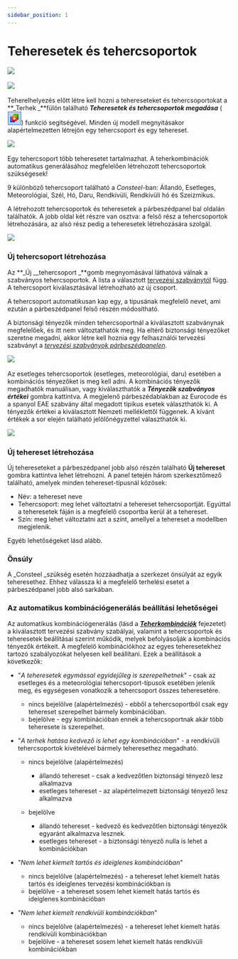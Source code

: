 ```yaml
---
sidebar_position: 1
---
```

# Teheresetek és tehercsoportok

<!-- wp:image {"align":"left","id":35694,"width":229,"height":50,"sizeSlug":"full","linkDestination":"media"} -->

[![](https://consteelsoftware.com/wp-content/uploads/2022/05/tab_terhek_teheresetek.png)](./img/wp-content-uploads-2022-05-tab_terhek_teheresetek.png)

<!-- /wp:image -->

<!-- wp:spacer {"height":"10px"} -->

<!-- /wp:spacer -->

<!-- wp:image {"align":"right","id":35702,"width":360,"height":390,"sizeSlug":"full","linkDestination":"media","className":"is-style-editorskit-rounded"} -->

[![](https://consteelsoftware.com/wp-content/uploads/2022/05/dial_teher-csoportok.png)](./img/wp-content-uploads-2022-05-dial_teher-csoportok.png)

<!-- /wp:image -->

<!-- wp:paragraph {"align":"justify"} -->

Teherelhelyezés előtt létre kell hozni a tehereseteket és tehercsoportokat a **_Terhek _**fülön található **_Teheresetek és tehercsoportok megadása_** (![](./img/wp-content-uploads-2021-04-cmd_loadgroups.png)) funkció segítségével. Minden új modell megnyitásakor alapértelmezetten létrejön egy tehercsoport és egy tehereset.

<!-- /wp:paragraph -->

<!-- wp:image {"align":"right","id":35772,"width":88,"height":165,"sizeSlug":"full","linkDestination":"media","className":"is-style-editorskit-rounded"} -->

[![](https://consteelsoftware.com/wp-content/uploads/2022/05/terhek_tehercsoport_tipusok.png)](./img/wp-content-uploads-2022-05-terhek_tehercsoport_tipusok.png)

<!-- /wp:image -->

<!-- wp:paragraph -->

Egy tehercsoport több teheresetet tartalmazhat. A teherkombinációk automatikus generálásához megfelelően létrehozott tehercsoportok szükségesek!

<!-- /wp:paragraph -->

<!-- wp:paragraph -->

9 különböző tehercsoport található a _Consteel_-ban: Állandó, Esetleges, Meteorológiai, Szél, Hó, Daru, Rendkívüli, Rendkívüli hó és Szeizmikus.

<!-- /wp:paragraph -->

<!-- wp:paragraph -->

A létrehozott tehercsoportok és teheresetek a párbeszédpanel bal oldalán találhatók. A jobb oldal két részre van osztva: a felső rész a tehercsoportok létrehozására, az alsó rész pedig a teheresetek létrehozására szolgál.

<!-- /wp:paragraph -->

<!-- wp:spacer {"height":"10px"} -->

<!-- /wp:spacer -->

<!-- wp:image {"align":"right","id":35780,"width":337,"height":281,"sizeSlug":"full","linkDestination":"media","className":"is-style-editorskit-rounded"} -->

[![](https://consteelsoftware.com/wp-content/uploads/2022/05/dial_kombinacios_tenyezok.png)](./img/wp-content-uploads-2022-05-dial_kombinacios_tenyezok.png)

<!-- /wp:image -->

<!-- wp:heading {"level":3} -->

### Új tehercsoport létrehozása

<!-- /wp:heading -->

<!-- wp:paragraph -->

Az **_Új \_\_tehercsoport _**gomb megnyomásával láthatóvá válnak a szabványos tehercsoportok. A lista a választott [tervezési szabványtól](/manual/altalanos-ismertetes/a-fokepernyo/#Standards-menu) függ. A tehercsoport kiválasztásával létrehozható az új csoport.

<!-- /wp:paragraph -->

<!-- wp:paragraph -->

A tehercsoport automatikusan kap egy, a típusának megfelelő nevet, ami ezután a párbeszédpanel felső részén módosítható.

<!-- /wp:paragraph -->

<!-- wp:paragraph {"align":"justify"} -->

A biztonsági tényezők minden tehercsoportnál a kiválasztott szabványnak megfelelőek, és itt nem változtathatók meg. Ha eltérő biztonsági tényezőket szeretne megadni, akkor létre kell hoznia egy felhasználói tervezési szabványt a _[tervezési szabványok párbeszédpanelen](/manual/altalanos-ismertetes/a-fokepernyo/#Standards-menu)_.

<!-- /wp:paragraph -->

<!-- wp:image {"align":"right","id":35788,"width":310,"height":254,"sizeSlug":"full","linkDestination":"media","className":"is-style-editorskit-rounded"} -->

[![](https://consteelsoftware.com/wp-content/uploads/2022/05/dial_teher_csoport.png)](./img/wp-content-uploads-2022-05-dial_teher_csoport.png)

<!-- /wp:image -->

<!-- wp:paragraph {"align":"justify"} -->

Az esetleges tehercsoportok (esetleges, meteorológiai, daru) esetében a kombinációs tényezőket is meg kell adni. A kombinációs tényezők megadhatók manuálisan, vagy kiválaszthatók a **_Tényezők szabványos értékei_** gombra kattintva. A megjelenő párbeszédablakban az Eurocode és a spanyol EAE szabvány által megadott tipikus esetek választhatók ki. A tényezők értékei a kiválasztott Nemzeti melléklettől függenek. A kívánt értékek a sor elején található jelölőnégyzettel választhatók ki.

<!-- /wp:paragraph -->

<!-- wp:spacer {"height":"1px"} -->

<!-- /wp:spacer -->

<!-- wp:image {"align":"right","id":35796,"width":315,"height":293,"sizeSlug":"full","linkDestination":"media","className":"is-style-editorskit-rounded"} -->

[![](https://consteelsoftware.com/wp-content/uploads/2022/05/dial_teher_eset.png)](./img/wp-content-uploads-2022-05-dial_teher_eset.png)

<!-- /wp:image -->

<!-- wp:heading {"level":3} -->

### Új tehereset létrehozása

<!-- /wp:heading -->

<!-- wp:paragraph -->

Új tehereseteket a párbeszédpanel jobb alsó részén található **Új tehereset** gombra kattintva lehet létrehozni. A panel tetején három szerkesztőmező található, amelyek minden tehereset-típusnál közösek:

<!-- /wp:paragraph -->

<!-- wp:list -->

- Név: a tehereset neve
- Tehercsoport: meg lehet változtatni a tehereset tehercsoportját. Egyúttal a teheresetek fáján is a megfelelő csoportba kerül át a tehereset.
- Szín: meg lehet változtatni azt a színt, amellyel a tehereset a modellben megjelenik.

<!-- /wp:list -->

<!-- wp:paragraph -->

Egyéb lehetőségeket lásd alább.

<!-- /wp:paragraph -->

<!-- wp:heading {"level":3} -->

### Önsúly

<!-- /wp:heading -->

<!-- wp:paragraph -->

A \_Consteel \_szükség esetén hozzáadhatja a szerkezet önsúlyát az egyik teheresethez. Ehhez válassza ki a megfelelő terhelési esetet a párbeszédpanel jobb alsó sarkában.

<!-- /wp:paragraph -->

<!-- wp:heading {"level":3} -->

### Az automatikus kombinációgenerálás beállítási lehetőségei

<!-- /wp:heading -->

<!-- wp:paragraph -->

Az automatikus kombinációgenerálás (lásd a **_[Teherkombinációk](/manual/terhek/teherkombinaciok/)_** fejezetet) a kiválasztott tervezési szabvány szabályai, valamint a tehercsoportok és teheresetek beállításai szerint működik, melyek befolyásolják a kombinációs tényezők értékeit. A megfelelő kombinációkhoz az egyes teheresetekhez tartozó szabályozókat helyesen kell beállítani. Ezek a beállítások a következők:

<!-- /wp:paragraph -->

<!-- wp:list -->

- "_A teheresetek egymással egyidejűleg is szerepelhetnek_" - csak az esetleges és a meteorológiai tehercsoport-típusok esetében jelenik meg, és egységesen vonatkozik a tehercsoport összes teheresetére.

  - nincs bejelölve (alapértelmezés) - ebből a tehercsoportból csak egy tehereset szerepelhet bármely kombinációban.
  - bejelölve - egy kombinációban ennek a tehercsoportnak akár több teheresete is szerepelhet.

- "_A terhek hatása kedvező is lehet egy kombinációban_" - a rendkívüli tehercsoportok kivételével bármely teheresethez megadható.

  - nincs bejelölve (alapértelmezés)

    - állandó tehereset - csak a kedvezőtlen biztonsági tényező lesz alkalmazva
    - esetleges tehereset - az alapértelmezett biztonsági tényező lesz alkalmazva

  - bejelölve

    - állandó tehereset - kedvező és kedvezőtlen biztonsági tényezők egyaránt alkalmazva lesznek.
    - esetleges tehereset - a biztonsági tényező nulla is lehet a kombinációkban

- "_Nem lehet kiemelt tartós és ideiglenes kombinációban_"

  - nincs bejelölve (alapértelmezés) - a tehereset lehet kiemelt hatás tartós és ideiglenes tervezési kombinációkban is
  - bejelölve - a tehereset sosem lehet kiemelt hatás tartós és ideiglenes kombinációban

- "_Nem lehet kiemelt rendkívüli kombinációkban_"

  - nincs bejelölve (alapértelmezés) - a tehereset lehet kiemelt hatás rendkívüli kombinációkban
  - bejelölve - a tehereset sosem lehet kiemelt hatás rendkívüli kombinációkban

<!-- /wp:list -->
